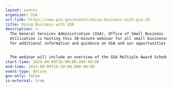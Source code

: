 ```yaml
---
layout: events
organizer: GSA
url-link: https://www.gsa.gov/events/doing-business-with-gsa-15
title: Doing Business with GSA
description: >-
  The General Services Administration (GSA), Office of Small Business
  Utilization is hosting this 30-minute webinar for all small businesses looking
  for additional information and guidance on GSA and our opportunities.


  The webinar will include an overview of the GSA Multiple Award Schedule Program, Public Buildings Service, Federal Acquisition Service, Governmentwide Acquisition Contracts, the Forecast of Contracting Opportunities, the Small Business Administration’s Subcontracting Network (SubNet), Section 889 guidance, and more.
start-time: 2024-08-09T10:00:00.000-00:00
end-time: 2024-08-09T10:30:00.000-00:00
event-type: Online
gov-only: false
is-external: true
---
```

